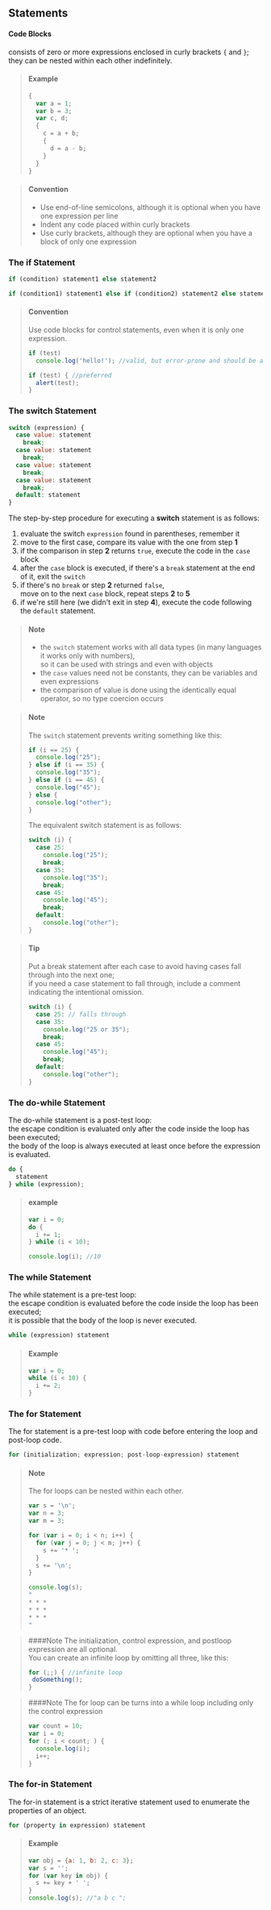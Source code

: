 ## Statements

#### Code Blocks
consists of zero or more expressions enclosed in curly brackets `{` and `}`;  
they can be nested within each other indefinitely.

> #### Example
> ```js
> {
>   var a = 1;
>   var b = 3;
>   var c, d;
>   {
>     c = a + b;
>     {
>       d = a - b;
>     }
>   }
> }
> ```

> #### Convention
> * Use end-of-line semicolons, although it is optional when you have one expression per line
> * Indent any code placed within curly brackets
> * Use curly brackets, although they are optional when you have a block of only one expression

### The if Statement

```js
if (condition) statement1 else statement2
```
```js
if (condition1) statement1 else if (condition2) statement2 else statement3
```

> #### Convention 
> Use code blocks for control statements, even when it is only one expression.
>
> ```js
> if (test)
>   console.log('hello!'); //valid, but error-prone and should be avoided
> 
> if (test) { //preferred
>   alert(test);
> }
> ```

### The switch Statement

```js
switch (expression) {
  case value: statement
    break;
  case value: statement
    break;
  case value: statement
    break;
  case value: statement
    break;
  default: statement
}
```

The step-by-step procedure for executing a **switch** statement is as follows:

1. evaluate the switch `expression` found in parentheses, remember it
2. move to the first case, compare its value with the one from step **1**
3. if the comparison in step **2** returns `true`, execute the code in the `case` block
4. after the `case` block is executed, if there's a `break` statement at the end of it, exit the `switch`
5. if there's no `break` or step **2** returned `false`,  
move on to the next `case` block, repeat steps **2** to **5**
6. if we're still here (we didn't exit in step **4**), execute the code following the `default` statement.

> #### Note
>
> * the `switch` statement works with all data types (in many languages it works only with numbers),  
> so it can be used with strings and even with objects
> * the `case` values need not be constants, they can be variables and even expressions
> * the comparison of value is done using the identically equal operator, so no type coercion occurs


> #### Note 
> The `switch` statement prevents writing something like this:
> 
> ```js
> if (i == 25) {
>   console.log("25");
> } else if (i == 35) {
>   console.log("35");
> } else if (i == 45) {
>   console.log("45");
> } else {
>   console.log("other");
> }
> ```
> 
> The equivalent switch statement is as follows:
> 
> ```js
> switch (i) {
>   case 25:
>     console.log("25");
>     break;
>   case 35:
>     console.log("35");
>     break;
>   case 45:
>     console.log("45");
>     break;
>   default:
>     console.log("other");
> }
> ```

> #### Tip
> Put a break statement after each case to avoid having cases fall through into the next one;  
> if you need a case statement to fall through, include a comment indicating the intentional omission.
>
> ```js
> switch (i) {
>   case 25: // falls through
>   case 35:
>     console.log("25 or 35");
>     break;
>   case 45:
>     console.log("45");
>     break;
>   default:
>     console.log("other");
> }
> ```

### The do-while Statement

The do-while statement is a post-test loop:  
the escape condition is evaluated only after the code inside the loop has been executed;  
the body of the loop is always executed at least once before the expression is evaluated.

```js
do {
  statement
} while (expression);
```

> #### example
> 
> ```js
> var i = 0;
> do {
>   i += 1;
> } while (i < 10);
> 
> console.log(i); //10
> ```

### The while Statement

The while statement is a pre-test loop:  
the escape condition is evaluated before the code inside the loop has been executed;  
it is possible that the body of the loop is never executed.

```js
while (expression) statement
```

> #### Example
> 
> ```js
> var i = 0;
> while (i < 10) {
>   i += 2;
> }
> ```

### The for Statement

The for statement is a pre-test loop with code before entering the loop and post-loop code.

```js
for (initialization; expression; post-loop-expression) statement
```

> #### Note
> The for loops can be nested within each other.
> 
> ```js
> var s = '\n';
> var n = 3;
> var m = 3;
> 
> for (var i = 0; i < n; i++) {
>   for (var j = 0; j < m; j++) {
>     s += '* ';
>   }
>   s += '\n';
> }
>
> console.log(s);
> "
> * * *
> * * *
> * * *
> "
> ```

> ####Note
> The initialization, control expression, and postloop expression are all optional.  
> You can create an infinite loop by omitting all three, like this:
>
> ```js
> for (;;) { //infinite loop
>  doSomething();
> }
> ```

> ####Note
> The for loop can be turns into a while loop including only the control expression
> 
> ```js
> var count = 10;
> var i = 0;
> for (; i < count; ) {
>   console.log(i);
>   i++;
> }
> ```

### The for-in Statement

The for-in statement is a strict iterative statement used to enumerate the properties of an object.

```js
for (property in expression) statement
```

> #### Example
> 
> ```js
> var obj = {a: 1, b: 2, c: 3};
> var s = '';
> for (var key in obj) {
>   s += key + ' ';
> }
> console.log(s); //"a b c ";
> ```
